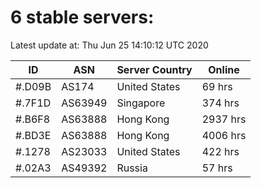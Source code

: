 # 6 stable servers:

Latest update at: Thu Jun 25 14:10:12 UTC 2020

| ID | ASN | Server Country | Online |
| -- | --- | -------------- | ------ |
| #.D09B | AS174 | United States | 69 hrs |
| #.7F1D | AS63949 | Singapore | 374 hrs |
| #.B6F8 | AS63888 | Hong Kong | 2937 hrs |
| #.BD3E | AS63888 | Hong Kong | 4006 hrs |
| #.1278 | AS23033 | United States | 422 hrs |
| #.02A3 | AS49392 | Russia | 57 hrs |

